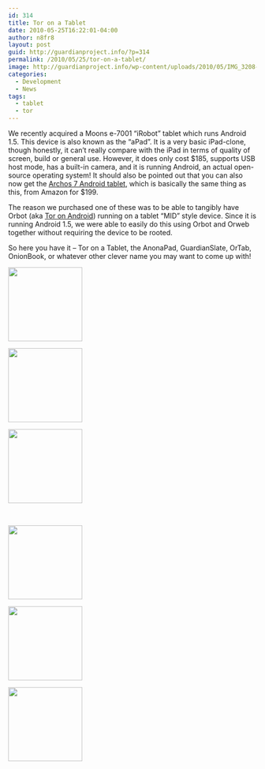 ```yaml
---
id: 314
title: Tor on a Tablet
date: 2010-05-25T16:22:01-04:00
author: n8fr8
layout: post
guid: http://guardianproject.info/?p=314
permalink: /2010/05/25/tor-on-a-tablet/
image: http://guardianproject.info/wp-content/uploads/2010/05/IMG_3208-64x64.jpg
categories:
  - Development
  - News
tags:
  - tablet
  - tor
---
```

We recently acquired a Moons e-7001 &#8220;iRobot&#8221; tablet which runs Android 1.5. This device is also known as the &#8220;aPad&#8221;. It is a very basic iPad-clone, though honestly, it can&#8217;t really compare with the iPad in terms of quality of screen, build or general use. However, it does only cost $185, supports USB host mode, has a built-in camera, and it is running Android, an actual open-source operating system! It should also be pointed out that you can also now get the [Archos 7 Android tablet](http://www.amazon.com/Archos-Home-Tablet-Android-Black/dp/B003COZM2C/ref=sr_1_1?ie=UTF8&s=electronics&qid=1274748337&sr=1-1), which is basically the same thing as this, from Amazon for $199.

The reason we purchased one of these was to be able to tangibly have Orbot (aka [Tor on Android](https://www.torproject.org/docs/android.html)) running on a tablet &#8220;MID&#8221; style device. Since it is running Android 1.5, we were able to easily do this using Orbot and Orweb together without requiring the device to be rooted.

So here you have it &#8211; Tor on a Tablet, the AnonaPad, GuardianSlate, OrTab, OnionBook, or whatever other clever name you may want to come up with!

<div id='gallery-2' class='gallery galleryid-314 gallery-columns-3 gallery-size-thumbnail'>
  <dl class='gallery-item'>
    <dt class='gallery-icon landscape'>
      <a href='http://guardianproject.info/wp-content/uploads/2010/05/IMG_3222.jpg'><img width="150" height="150" src="http://guardianproject.info/wp-content/uploads/2010/05/IMG_3222-150x150.jpg" class="attachment-thumbnail size-thumbnail" alt="" srcset="https://guardianproject.info/wp-content/uploads/2010/05/IMG_3222-150x150.jpg 150w, https://guardianproject.info/wp-content/uploads/2010/05/IMG_3222-64x64.jpg 64w" sizes="(max-width: 150px) 100vw, 150px" /></a>
    </dt>
  </dl>
  
  <dl class='gallery-item'>
    <dt class='gallery-icon portrait'>
      <a href='http://guardianproject.info/wp-content/uploads/2010/05/IMG_3208.jpg'><img width="150" height="150" src="http://guardianproject.info/wp-content/uploads/2010/05/IMG_3208-150x150.jpg" class="attachment-thumbnail size-thumbnail" alt="" srcset="https://guardianproject.info/wp-content/uploads/2010/05/IMG_3208-150x150.jpg 150w, https://guardianproject.info/wp-content/uploads/2010/05/IMG_3208-64x64.jpg 64w" sizes="(max-width: 150px) 100vw, 150px" /></a>
    </dt>
  </dl>
  
  <dl class='gallery-item'>
    <dt class='gallery-icon landscape'>
      <a href='http://guardianproject.info/wp-content/uploads/2010/05/IMG_3209.jpg'><img width="150" height="150" src="http://guardianproject.info/wp-content/uploads/2010/05/IMG_3209-150x150.jpg" class="attachment-thumbnail size-thumbnail" alt="" srcset="https://guardianproject.info/wp-content/uploads/2010/05/IMG_3209-150x150.jpg 150w, https://guardianproject.info/wp-content/uploads/2010/05/IMG_3209-64x64.jpg 64w" sizes="(max-width: 150px) 100vw, 150px" /></a>
    </dt>
  </dl>
  
  <br style="clear: both" />
  
  <dl class='gallery-item'>
    <dt class='gallery-icon landscape'>
      <a href='http://guardianproject.info/wp-content/uploads/2010/05/IMG_3214.jpg'><img width="150" height="150" src="http://guardianproject.info/wp-content/uploads/2010/05/IMG_3214-150x150.jpg" class="attachment-thumbnail size-thumbnail" alt="" srcset="https://guardianproject.info/wp-content/uploads/2010/05/IMG_3214-150x150.jpg 150w, https://guardianproject.info/wp-content/uploads/2010/05/IMG_3214-64x64.jpg 64w" sizes="(max-width: 150px) 100vw, 150px" /></a>
    </dt>
  </dl>
  
  <dl class='gallery-item'>
    <dt class='gallery-icon landscape'>
      <a href='http://guardianproject.info/wp-content/uploads/2010/05/IMG_3215.jpg'><img width="150" height="150" src="http://guardianproject.info/wp-content/uploads/2010/05/IMG_3215-150x150.jpg" class="attachment-thumbnail size-thumbnail" alt="" srcset="https://guardianproject.info/wp-content/uploads/2010/05/IMG_3215-150x150.jpg 150w, https://guardianproject.info/wp-content/uploads/2010/05/IMG_3215-64x64.jpg 64w" sizes="(max-width: 150px) 100vw, 150px" /></a>
    </dt>
  </dl>
  
  <dl class='gallery-item'>
    <dt class='gallery-icon landscape'>
      <a href='http://guardianproject.info/wp-content/uploads/2010/05/IMG_3220.jpg'><img width="150" height="150" src="http://guardianproject.info/wp-content/uploads/2010/05/IMG_3220-150x150.jpg" class="attachment-thumbnail size-thumbnail" alt="" srcset="https://guardianproject.info/wp-content/uploads/2010/05/IMG_3220-150x150.jpg 150w, https://guardianproject.info/wp-content/uploads/2010/05/IMG_3220-64x64.jpg 64w" sizes="(max-width: 150px) 100vw, 150px" /></a>
    </dt>
  </dl>
  
  <br style="clear: both" />
</div>